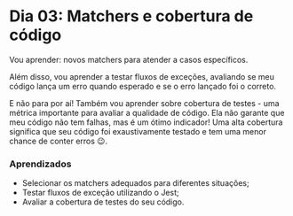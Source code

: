 # Dia 03: Matchers e cobertura de código

Vou aprender: novos matchers para atender a casos específicos.

Além disso, vou aprender a testar fluxos de exceções, avaliando se meu código lança um erro quando esperado e se o erro lançado foi o correto.

E não para por aí! Também vou aprender sobre cobertura de testes - uma métrica importante para avaliar a qualidade de código. Ela não garante que meu código não tem falhas, mas é um ótimo indicador! Uma alta cobertura significa que seu código foi exaustivamente testado e tem uma menor chance de conter erros 😉.

### Aprendizados

- Selecionar os matchers adequados para diferentes situações;
- Testar fluxos de exceção utilizando o Jest;
- Avaliar a cobertura de testes do seu código.